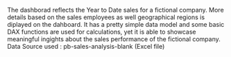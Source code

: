 The dashborad reflects the Year to Date sales for a fictional company. More details based on the sales employees as well geographical regions is diplayed on the dahboard.
It has a pretty simple data model and some basic DAX functions are used for calculations, yet it is able to showcase meaningful ingights about the sales performance of the fictional company.
Data Source used : pb-sales-analysis-blank (Excel file)
